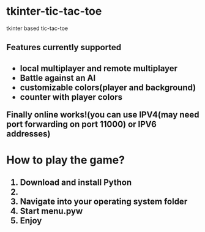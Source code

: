 # tkinter-tic-tac-toe  
 tkinter based tic-tac-toe  
 
 <h2>Features currently supported<h2>
 <ul>
 <li>local multiplayer and remote multiplayer</li>
 <li>Battle against an AI</li>
 <li>customizable colors(player and background)</li>  
 <li>counter with player colors</li>
 </ul>
 
<strong>Finally online works!(you can use IPV4(may need port forwarding on port 11000) or IPV6 addresses)</strong>

<h1>How to play the game?<h2>
 <ol>
 <li>Download and install Python</li>
 <li download source foder</li>
 <li>Navigate into your operating system folder</li>
 <li>Start menu.pyw</li>  
 <li>Enjoy</li>
 </ol>
